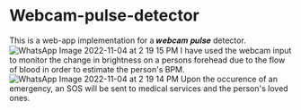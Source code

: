 # Webcam-pulse-detector

This is a web-app implementation for a 𝒘𝒆𝒃𝒄𝒂𝒎 𝒑𝒖𝒍𝒔𝒆 detector.
![WhatsApp Image 2022-11-04 at 2 19 15 PM](https://user-images.githubusercontent.com/72289379/199933663-f9d81529-8208-4820-a7a2-102f6de4ed93.jpeg)
I have used the webcam input to monitor the change in brightness on a persons forehead due to the flow of blood in order to estimate the person's BPM.
![WhatsApp Image 2022-11-04 at 2 19 14 PM](https://user-images.githubusercontent.com/72289379/199933852-39aeb23d-c42f-4bd8-ae89-804db5195522.jpeg)
Upon the occurence of an emergency, an SOS will be sent to medical services and the person's loved ones.
